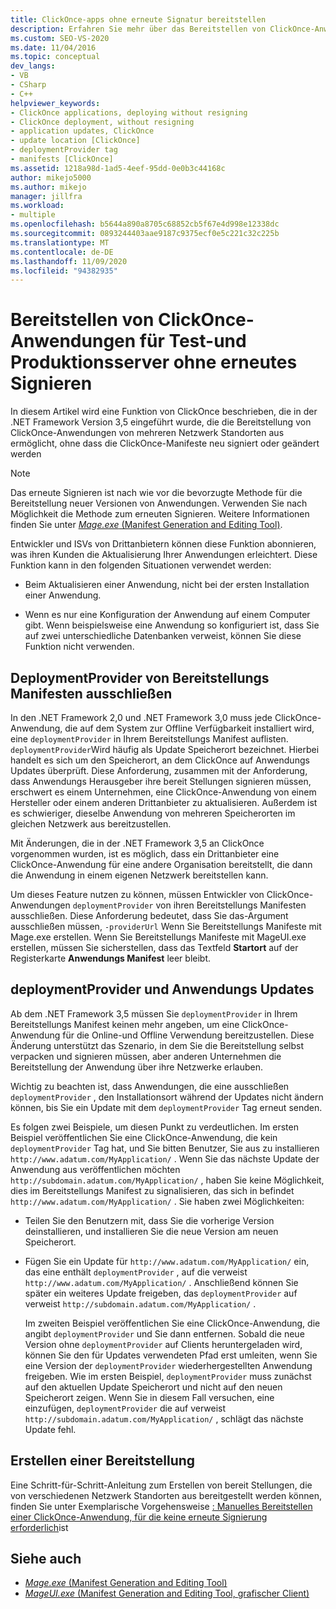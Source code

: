 ```yaml
---
title: ClickOnce-apps ohne erneute Signatur bereitstellen
description: Erfahren Sie mehr über das Bereitstellen von ClickOnce-Anwendungen aus mehreren Netzwerk Standorten, ohne die ClickOnce-Manifeste neu zu signieren
ms.custom: SEO-VS-2020
ms.date: 11/04/2016
ms.topic: conceptual
dev_langs:
- VB
- CSharp
- C++
helpviewer_keywords:
- ClickOnce applications, deploying without resigning
- ClickOnce deployment, without resigning
- application updates, ClickOnce
- update location [ClickOnce]
- deploymentProvider tag
- manifests [ClickOnce]
ms.assetid: 1218a98d-1ad5-4eef-95dd-0e0b3c44168c
author: mikejo5000
ms.author: mikejo
manager: jillfra
ms.workload:
- multiple
ms.openlocfilehash: b5644a890a8705c68852cb5f67e4d998e12338dc
ms.sourcegitcommit: 0893244403aae9187c9375ecf0e5c221c32c225b
ms.translationtype: MT
ms.contentlocale: de-DE
ms.lasthandoff: 11/09/2020
ms.locfileid: "94382935"
---
```

# <a name="deploy-clickonce-applications-for-testing-and-production-servers-without-resigning"></a>Bereitstellen von ClickOnce-Anwendungen für Test-und Produktionsserver ohne erneutes Signieren
In diesem Artikel wird eine Funktion von ClickOnce beschrieben, die in der .NET Framework Version 3,5 eingeführt wurde, die die Bereitstellung von ClickOnce-Anwendungen von mehreren Netzwerk Standorten aus ermöglicht, ohne dass die ClickOnce-Manifeste neu signiert oder geändert werden

> [!NOTE]
> Das erneute Signieren ist nach wie vor die bevorzugte Methode für die Bereitstellung neuer Versionen von Anwendungen. Verwenden Sie nach Möglichkeit die Methode zum erneuten Signieren. Weitere Informationen finden Sie unter [ *Mage.exe* (Manifest Generation and Editing Tool)](/dotnet/framework/tools/mage-exe-manifest-generation-and-editing-tool).

 Entwickler und ISVs von Drittanbietern können diese Funktion abonnieren, was ihren Kunden die Aktualisierung Ihrer Anwendungen erleichtert. Diese Funktion kann in den folgenden Situationen verwendet werden:

- Beim Aktualisieren einer Anwendung, nicht bei der ersten Installation einer Anwendung.

- Wenn es nur eine Konfiguration der Anwendung auf einem Computer gibt. Wenn beispielsweise eine Anwendung so konfiguriert ist, dass Sie auf zwei unterschiedliche Datenbanken verweist, können Sie diese Funktion nicht verwenden.

## <a name="exclude-deploymentprovider-from-deployment-manifests"></a>DeploymentProvider von Bereitstellungs Manifesten ausschließen
 In den .NET Framework 2,0 und .NET Framework 3,0 muss jede ClickOnce-Anwendung, die auf dem System zur Offline Verfügbarkeit installiert wird, eine `deploymentProvider` in Ihrem Bereitstellungs Manifest auflisten. `deploymentProvider`Wird häufig als Update Speicherort bezeichnet. Hierbei handelt es sich um den Speicherort, an dem ClickOnce auf Anwendungs Updates überprüft. Diese Anforderung, zusammen mit der Anforderung, dass Anwendungs Herausgeber ihre bereit Stellungen signieren müssen, erschwert es einem Unternehmen, eine ClickOnce-Anwendung von einem Hersteller oder einem anderen Drittanbieter zu aktualisieren. Außerdem ist es schwieriger, dieselbe Anwendung von mehreren Speicherorten im gleichen Netzwerk aus bereitzustellen.

 Mit Änderungen, die in der .NET Framework 3,5 an ClickOnce vorgenommen wurden, ist es möglich, dass ein Drittanbieter eine ClickOnce-Anwendung für eine andere Organisation bereitstellt, die dann die Anwendung in einem eigenen Netzwerk bereitstellen kann.

 Um dieses Feature nutzen zu können, müssen Entwickler von ClickOnce-Anwendungen `deploymentProvider` von ihren Bereitstellungs Manifesten ausschließen. Diese Anforderung bedeutet, dass Sie das-Argument ausschließen müssen, `-providerUrl` Wenn Sie Bereitstellungs Manifeste mit Mage.exe erstellen. Wenn Sie Bereitstellungs Manifeste mit MageUI.exe erstellen, müssen Sie sicherstellen, dass das Textfeld **Startort** auf der Registerkarte **Anwendungs Manifest** leer bleibt.

## <a name="deploymentprovider-and-application-updates"></a>deploymentProvider und Anwendungs Updates
 Ab dem .NET Framework 3,5 müssen Sie `deploymentProvider` in Ihrem Bereitstellungs Manifest keinen mehr angeben, um eine ClickOnce-Anwendung für die Online-und Offline Verwendung bereitzustellen. Diese Änderung unterstützt das Szenario, in dem Sie die Bereitstellung selbst verpacken und signieren müssen, aber anderen Unternehmen die Bereitstellung der Anwendung über ihre Netzwerke erlauben.

 Wichtig zu beachten ist, dass Anwendungen, die eine ausschließen `deploymentProvider` , den Installationsort während der Updates nicht ändern können, bis Sie ein Update mit dem `deploymentProvider` Tag erneut senden.

 Es folgen zwei Beispiele, um diesen Punkt zu verdeutlichen. Im ersten Beispiel veröffentlichen Sie eine ClickOnce-Anwendung, die kein `deploymentProvider` Tag hat, und Sie bitten Benutzer, Sie aus zu installieren `http://www.adatum.com/MyApplication/` . Wenn Sie das nächste Update der Anwendung aus veröffentlichen möchten `http://subdomain.adatum.com/MyApplication/` , haben Sie keine Möglichkeit, dies im Bereitstellungs Manifest zu signalisieren, das sich in befindet `http://www.adatum.com/MyApplication/` . Sie haben zwei Möglichkeiten:

- Teilen Sie den Benutzern mit, dass Sie die vorherige Version deinstallieren, und installieren Sie die neue Version am neuen Speicherort.

- Fügen Sie ein Update für `http://www.adatum.com/MyApplication/` ein, das eine enthält `deploymentProvider` , auf die verweist `http://www.adatum.com/MyApplication/` . Anschließend können Sie später ein weiteres Update freigeben, das `deploymentProvider` auf verweist `http://subdomain.adatum.com/MyApplication/` .

  Im zweiten Beispiel veröffentlichen Sie eine ClickOnce-Anwendung, die angibt `deploymentProvider` und Sie dann entfernen. Sobald die neue Version ohne `deploymentProvider` auf Clients heruntergeladen wird, können Sie den für Updates verwendeten Pfad erst umleiten, wenn Sie eine Version der `deploymentProvider` wiederhergestellten Anwendung freigeben. Wie im ersten Beispiel, `deploymentProvider` muss zunächst auf den aktuellen Update Speicherort und nicht auf den neuen Speicherort zeigen. Wenn Sie in diesem Fall versuchen, eine einzufügen, `deploymentProvider` die auf verweist `http://subdomain.adatum.com/MyApplication/` , schlägt das nächste Update fehl.

## <a name="create-a-deployment"></a>Erstellen einer Bereitstellung
 Eine Schritt-für-Schritt-Anleitung zum Erstellen von bereit Stellungen, die von verschiedenen Netzwerk Standorten aus bereitgestellt werden können, finden Sie unter Exemplarische Vorgehensweise [: Manuelles Bereitstellen einer ClickOnce-Anwendung, für die keine erneute Signierung erforderlich](../deployment/walkthrough-manually-deploying-a-clickonce-app-no-re-signing-required.md)ist

## <a name="see-also"></a>Siehe auch
- [*Mage.exe* (Manifest Generation and Editing Tool)](/dotnet/framework/tools/mage-exe-manifest-generation-and-editing-tool)
- [*MageUI.exe* (Manifest Generation and Editing Tool, grafischer Client)](/dotnet/framework/tools/mageui-exe-manifest-generation-and-editing-tool-graphical-client)
